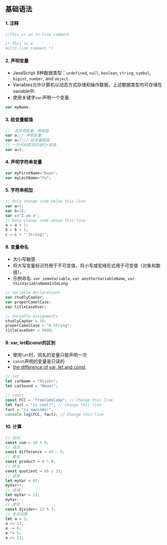 ## 基础语法

#### 1. 注释

```javascript
//This is an in-line comment

/* This is a 
multi-line comment */
```

#### 2. 声明变量

- JavaScript 8种数据类型：`undefined`, `null`, `boolean`, `string`, `symbol`, `bigint`, `number`, and `object`.
- Variables允许计算机以动态方式存储和操作数据，上述数据类型均可存储在variable中.
- 使用关键字`var`声明一个变量.

```javascript
var myName;
```

#### 3. 给变量赋值

```javascript
//	先声明变量，再赋值
var a;// 声明变量
var a=7;// 给变量赋值
// 一行代码实现初始化+赋值
var a=9;
```

#### 4. 声明字符串变量

```javascript
var myFirstName="Duan";
var myLastName="Yu";
```

#### 5. 字符串相加

```javascript
// Only change code below this line
var a=5;
var b=10;
var c="I am a";
// Only change code above this line
a = a + 1;
b = b + 5;
c = c + " String!";
```

#### 8. 变量命名

- 大小写敏感
- 将大写变量标识符用于不可变值，将小写或驼峰形式用于可变值（对象和数组）。
- 示例命名: `var someVariable`, `var anotherVariableName`, `var thisVariableNameIsSoLong`

```javascript
// Variable declarations
var studlyCapVar;
var properCamelCase;
var titleCaseOver;

// Variable assignments
studlyCapVar = 10;
properCamelCase = "A String";
titleCaseOver = 9000;
```

#### 9. var, let和const的区别

- 使用`let`时，同名的变量只能声明一次
- `const`声明的变量是只读的
- [the difference of var, let and const](https://www.geeksforgeeks.org/difference-between-var-let-and-const-keywords-in-javascript/#:~:text=The%20scope%20of%20a%20let%20variable%20is%20block%20scope.,re%2Ddeclared%20into%20the%20scope.)

```javascript
// let
let catName = "Oliver";
let catSound = "Meow!";

// const
const FCC = "freeCodeCamp"; // Change this line
let fact = "is cool!"; // Change this line
fact = "is awesome!";
console.log(FCC, fact); // Change this line
```

#### 10. 计算

```javascript
// 加法
const sum = 10 + 0;
// 减法
const difference = 45 - 0;
// 乘法
const product = 8 * 0;
// 除法
const quotient = 66 / 33;
// 自加
let myVar = 87;
myVar++;
// 自减
let myVar = 11;
myVar--;
// 求余
const divider= 13 % 3;
// 复合运算
let a = 3;
a += 12;
a -= 6;
a *= 5;
a /= 12;
```

